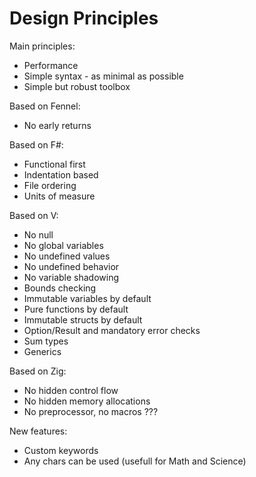 # Design Principles

Main principles:

- Performance
- Simple syntax - as minimal as possible
- Simple but robust toolbox

Based on Fennel:

- No early returns

Based on F#:

- Functional first
- Indentation based
- File ordering 
- Units of measure

Based on V:

- No null
- No global variables
- No undefined values
- No undefined behavior
- No variable shadowing
- Bounds checking
- Immutable variables by default
- Pure functions by default
- Immutable structs by default
- Option/Result and mandatory error checks
- Sum types
- Generics

Based on Zig:

- No hidden control flow
- No hidden memory allocations
- No preprocessor, no macros ???

New features:

- Custom keywords
- Any chars can be used (usefull for Math and Science)

